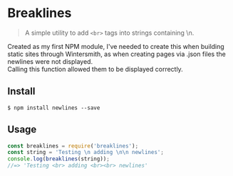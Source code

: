 # Breaklines  
> A simple utility to add `<br>` tags into strings containing \n.  

Created as my first NPM module, I've needed to create this when building static sites through Wintersmith, as when creating pages via .json files the newlines were not displayed.  
Calling this function allowed them to be displayed correctly.

## Install
```
$ npm install newlines --save
```

## Usage
```js
const breaklines = require('breaklines');
const string = 'Testing \n adding \n\n newlines';
console.log(breaklines(string));
//=> 'Testing <br> adding <br><br> newlines'
```